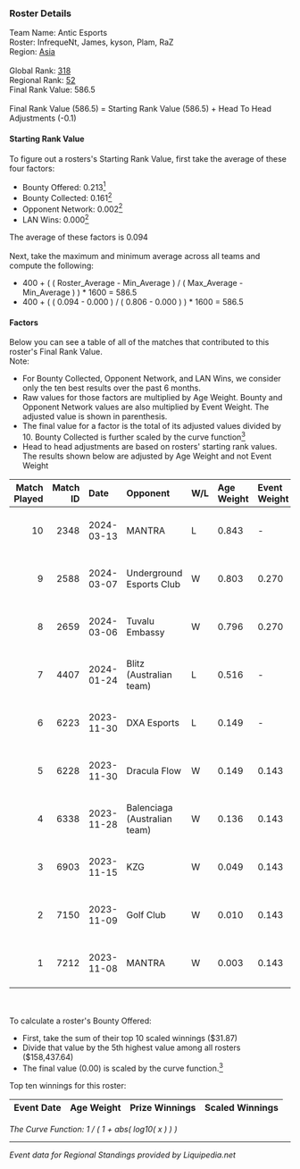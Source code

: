 ### Roster Details<br />
Team Name: Antic Esports<br />
Roster: InfrequeNt, James, kyson, Plam, RaZ<br />
Region: [Asia]( ../standings_asia.md)<br />
<br />
Global Rank: [318](../standings_global.md)<br />
Regional Rank: [52]( ../standings_asia.md)<br />
Final Rank Value:  586.5<br />
<br />
Final Rank Value (586.5) = Starting Rank Value (586.5) + Head To Head Adjustments (-0.1)<br />

#### Starting Rank Value<br />
To figure out a rosters's Starting Rank Value, first take the average of these four factors:<br />
- Bounty Offered: 0.213[<sup>1</sup>](#table2)
- Bounty Collected: 0.161[<sup>2</sup>](#table1)
- Opponent Network: 0.002[<sup>2</sup>](#table1)
- LAN Wins: 0.000[<sup>2</sup>](#table1)

The average of these factors is 0.094<br />
<br />
Next, take the maximum and minimum average across all teams and compute the following:<br />
- 400 + ( ( Roster_Average - Min_Average ) / ( Max_Average - Min_Average ) ) * 1600 = 586.5
- 400 + ( ( 0.094 - 0.000 ) / ( 0.806 - 0.000 ) ) * 1600 = 586.5


#### Factors<br />
Below you can see a table of all of the matches that contributed to this roster's Final Rank Value.<br />
Note:<br />

- For Bounty Collected, Opponent Network, and LAN Wins, we consider only the ten best results over the past 6 months.
- Raw values for those factors are multiplied by Age Weight. Bounty and Opponent Network values are also multiplied by Event Weight. The adjusted value is shown in parenthesis.
- The final value for a factor is the total of its adjusted values divided by 10. Bounty Collected is further scaled by the curve function[<sup>3</sup>](#curveFunction)
- Head to head adjustments are based on rosters' starting rank values. The results shown below are adjusted by Age Weight and not Event Weight
<span id="table1"></span><br />


| Match Played | Match ID | Date       | Opponent                     | W/L | Age Weight | Event Weight | Bounty Collected | Opponent Network | LAN Wins  | H2H Adj. | Roster                              |
| -: | -: | :- | :- | :- | :- | :- | :- | :- | :- | -: | :- |
|           10 |     2348 | 2024-03-13 | MANTRA                       | L   | 0.843      | -            | -                | -                | -         |    -9.63 | InfrequeNt, James, kyson, Plam, RaZ |
|            9 |     2588 | 2024-03-07 | Underground Esports Club     | W   | 0.803      | 0.270        | 0.000 (0.000)    | 0.112 (0.024)    | 0 (0.000) |    11.54 | InfrequeNt, James, kyson, Plam, RaZ |
|            8 |     2659 | 2024-03-06 | Tuvalu Embassy               | W   | 0.796      | 0.270        | 0.000 (0.000)    | 0.000 (0.000)    | 0 (0.000) |     6.54 | exe, InfrequeNt, James, kyson, RaZ  |
|            7 |     4407 | 2024-01-24 | Blitz (Australian team)      | L   | 0.516      | -            | -                | -                | -         |   -10.33 | James, jokes, kyson, Noisia, RaZ    |
|            6 |     6223 | 2023-11-30 | DXA Esports                  | L   | 0.149      | -            | -                | -                | -         |    -1.42 | James, jokes, kyson, Noisia, RaZ    |
|            5 |     6228 | 2023-11-30 | Dracula Flow                 | W   | 0.149      | 0.143        | 0.000 (0.000)    | 0.000 (0.000)    | 0 (0.000) |     1.21 | James, jokes, kyson, Noisia, RaZ    |
|            4 |     6338 | 2023-11-28 | Balenciaga (Australian team) | W   | 0.136      | 0.143        | 0.000 (0.000)    | 0.000 (0.000)    | 0 (0.000) |     1.11 | James, jokes, kyson, Noisia, RaZ    |
|            3 |     6903 | 2023-11-15 | KZG                          | W   | 0.049      | 0.143        | 0.000 (0.000)    | 0.001 (0.000)    | 0 (0.000) |     0.73 | James, jokes, Noisia, Plam, RaZ     |
|            2 |     7150 | 2023-11-09 | Golf Club                    | W   | 0.010      | 0.143        | 0.000 (0.000)    | 0.007 (0.000)    | 0 (0.000) |     0.15 | James, jokes, Noisia, Plam, RaZ     |
|            1 |     7212 | 2023-11-08 | MANTRA                       | W   | 0.003      | 0.143        | 0.000 (0.000)    | 0.005 (0.000)    | 0 (0.000) |     0.03 | James, jokes, Noisia, Plam, RaZ     |

<br />
<span id="table2"></span><br />
To calculate a roster's Bounty Offered:<br />

- First, take the sum of their top 10 scaled winnings ($31.87)
- Divide that value by the 5th highest value among all rosters ($158,437.64)
- The final value (0.00) is scaled by the curve function.[<sup>3</sup>](#curveFunction)

Top ten winnings for this roster:<br />

| Event Date | Age Weight | Prize Winnings | Scaled Winnings |
| :- | -: | :- | :- |


<span id="curveFunction"></span>_The Curve Function: 1 / ( 1 + abs( log10( x ) ) )_<br />

---
_Event data for Regional Standings provided by Liquipedia.net_<br />

